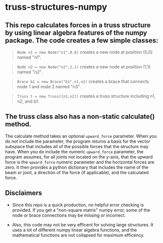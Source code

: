 # truss-structures-numpy

## This repo calculates forces in a truss structure by using linear algebra features of the numpy package. The code creates a few simple classes:

> `Node n1 = new Node("n1",0,0)` creates a new node at position (0,0) named "n1".

> `Node n2 = new Node("n2",1,1)` creates a new node at position (1,1) named "n2".

> `Brace b1 = new Brace("b1",n1,n2)` creates a brace that connects node 1 and node 2 named "n3".

> `Truss t = new Truss([n1,n2])` creates a truss structure including n1, n2, and b1.

## The truss class also has a non-static calculate() method.

The calculate method takes an optional `upward_force` parameter. When you do not include the parameter, the program returns a basis for the vector subspace that includes all of the possible forces that the structure may have. When you do include the numeric `upward_force` parameter, the program assumes, for all joints not located on the y-axis, that the upward force is the `upward_force` numeric parameter and the horizontal forces are zero. It then provides a python dictionary that includes the name of the beam or joint, a direction of the force (if applicable), and the calculated force. 

## Disclaimers

* Since this repo is a quick production, no helpful error checking is provided. If you get a "non-square matrix" numpy error, some of the node or brace connections may be missing or incorrect.

* Also, this code may not be very efficent for solving large structures. It uses a lot of different numpy linear algebra functions, and the mathematical functions are not collapsed for maximum efficency.


